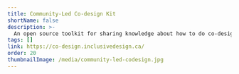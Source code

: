 ```yaml
---
title: Community-Led Co-design Kit
shortName: false
description: >-
  An open source toolkit for sharing knowledge about how to do co-design led by community members and organizations.
tags: []
link: https://co-design.inclusivedesign.ca/
order: 20
thumbnailImage: /media/community-led-codesign.jpg
---
```


